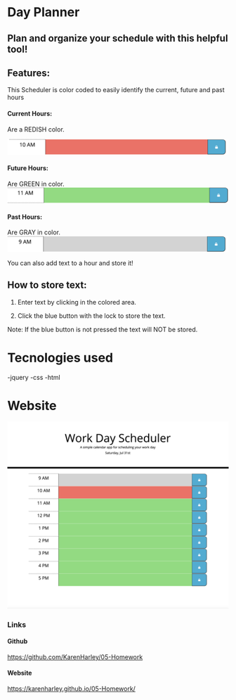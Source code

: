 # Day Planner

## Plan and organize your schedule with this helpful tool!

## Features:
 This Scheduler is color coded to easily identify the current, future and past hours


 #### Current Hours:

 Are a REDISH color. 

 ![red color](./pics/red.png)

 #### Future Hours:

  Are GREEN in color. 
  ![green color](./pics/green.png)

 #### Past Hours:
  
  Are GRAY in color. 
  ![grey color](./pics/gray.png)

 You can also add text to a hour and store it!

 ## How to store text:

 1. Enter text by clicking in the colored area. 

 2. Click the blue button with the lock to store the text.

 Note: If the blue button is not pressed the text will NOT be stored.

# Tecnologies used
-jquery
-css
-html
 # Website 
 ![full webpage](./pics/webPic.png)


 ### Links
 

#### Github

https://github.com/KarenHarley/05-Homework

#### Website

https://karenharley.github.io/05-Homework/
